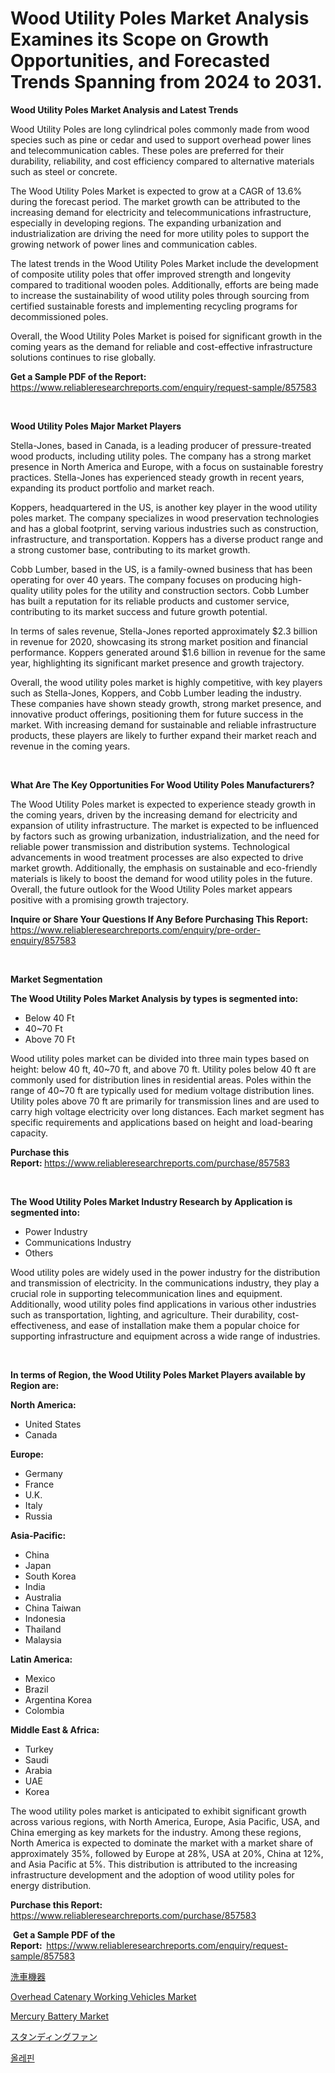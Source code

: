 <p><h1>Wood Utility Poles Market Analysis Examines its Scope on Growth Opportunities, and Forecasted Trends Spanning from 2024 to 2031.</h1></p><p><strong>Wood Utility Poles Market Analysis and Latest Trends</strong></p>
<p><p>Wood Utility Poles are long cylindrical poles commonly made from wood species such as pine or cedar and used to support overhead power lines and telecommunication cables. These poles are preferred for their durability, reliability, and cost efficiency compared to alternative materials such as steel or concrete.</p><p>The Wood Utility Poles Market is expected to grow at a CAGR of 13.6% during the forecast period. The market growth can be attributed to the increasing demand for electricity and telecommunications infrastructure, especially in developing regions. The expanding urbanization and industrialization are driving the need for more utility poles to support the growing network of power lines and communication cables.</p><p>The latest trends in the Wood Utility Poles Market include the development of composite utility poles that offer improved strength and longevity compared to traditional wooden poles. Additionally, efforts are being made to increase the sustainability of wood utility poles through sourcing from certified sustainable forests and implementing recycling programs for decommissioned poles.</p><p>Overall, the Wood Utility Poles Market is poised for significant growth in the coming years as the demand for reliable and cost-effective infrastructure solutions continues to rise globally.</p></p>
<p><strong>Get a Sample PDF of the Report:&nbsp;</strong> <a href="https://www.reliableresearchreports.com/enquiry/request-sample/857583">https://www.reliableresearchreports.com/enquiry/request-sample/857583</a></p>
<p>&nbsp;</p>
<p><strong>Wood Utility Poles Major Market Players</strong></p>
<p><p>Stella-Jones, based in Canada, is a leading producer of pressure-treated wood products, including utility poles. The company has a strong market presence in North America and Europe, with a focus on sustainable forestry practices. Stella-Jones has experienced steady growth in recent years, expanding its product portfolio and market reach.</p><p>Koppers, headquartered in the US, is another key player in the wood utility poles market. The company specializes in wood preservation technologies and has a global footprint, serving various industries such as construction, infrastructure, and transportation. Koppers has a diverse product range and a strong customer base, contributing to its market growth.</p><p>Cobb Lumber, based in the US, is a family-owned business that has been operating for over 40 years. The company focuses on producing high-quality utility poles for the utility and construction sectors. Cobb Lumber has built a reputation for its reliable products and customer service, contributing to its market success and future growth potential.</p><p>In terms of sales revenue, Stella-Jones reported approximately $2.3 billion in revenue for 2020, showcasing its strong market position and financial performance. Koppers generated around $1.6 billion in revenue for the same year, highlighting its significant market presence and growth trajectory.</p><p>Overall, the wood utility poles market is highly competitive, with key players such as Stella-Jones, Koppers, and Cobb Lumber leading the industry. These companies have shown steady growth, strong market presence, and innovative product offerings, positioning them for future success in the market. With increasing demand for sustainable and reliable infrastructure products, these players are likely to further expand their market reach and revenue in the coming years.</p></p>
<p>&nbsp;</p>
<p><strong>What Are The Key Opportunities For Wood Utility Poles Manufacturers?</strong></p>
<p><p>The Wood Utility Poles market is expected to experience steady growth in the coming years, driven by the increasing demand for electricity and expansion of utility infrastructure. The market is expected to be influenced by factors such as growing urbanization, industrialization, and the need for reliable power transmission and distribution systems. Technological advancements in wood treatment processes are also expected to drive market growth. Additionally, the emphasis on sustainable and eco-friendly materials is likely to boost the demand for wood utility poles in the future. Overall, the future outlook for the Wood Utility Poles market appears positive with a promising growth trajectory.</p></p>
<p><strong>Inquire or Share Your Questions If Any Before Purchasing This Report:</strong> <a href="https://www.reliableresearchreports.com/enquiry/pre-order-enquiry/857583">https://www.reliableresearchreports.com/enquiry/pre-order-enquiry/857583</a></p>
<p>&nbsp;</p>
<p><strong>Market Segmentation</strong></p>
<p><strong>The Wood Utility Poles Market Analysis by types is segmented into:</strong></p>
<p><ul><li>Below 40 Ft</li><li>40~70 Ft</li><li>Above 70 Ft</li></ul></p>
<p><p>Wood utility poles market can be divided into three main types based on height: below 40 ft, 40~70 ft, and above 70 ft. Utility poles below 40 ft are commonly used for distribution lines in residential areas. Poles within the range of 40~70 ft are typically used for medium voltage distribution lines. Utility poles above 70 ft are primarily for transmission lines and are used to carry high voltage electricity over long distances. Each market segment has specific requirements and applications based on height and load-bearing capacity.</p></p>
<p><strong>Purchase this Report:&nbsp;</strong><a href="https://www.reliableresearchreports.com/purchase/857583">https://www.reliableresearchreports.com/purchase/857583</a></p>
<p>&nbsp;</p>
<p><strong>The Wood Utility Poles Market Industry Research by Application is segmented into:</strong></p>
<p><ul><li>Power Industry</li><li>Communications Industry</li><li>Others</li></ul></p>
<p><p>Wood utility poles are widely used in the power industry for the distribution and transmission of electricity. In the communications industry, they play a crucial role in supporting telecommunication lines and equipment. Additionally, wood utility poles find applications in various other industries such as transportation, lighting, and agriculture. Their durability, cost-effectiveness, and ease of installation make them a popular choice for supporting infrastructure and equipment across a wide range of industries.</p></p>
<p>&nbsp;</p>
<p><strong>In terms of Region, the Wood Utility Poles Market Players available by Region are:</strong></p>
<p>
    <p> <strong> North America: </strong>
        <ul>
            <li>United States</li>
            <li>Canada</li>
        </ul>
        </p> 
    <p> <strong> Europe: </strong>
        <ul>
            <li>Germany</li>
            <li>France</li>
            <li>U.K.</li>
            <li>Italy</li>
            <li>Russia</li>
        </ul>
        </p> 
    <p> <strong> Asia-Pacific: </strong>
        <ul>
            <li>China</li>
            <li>Japan</li>
            <li>South Korea</li>
            <li>India</li>
            <li>Australia</li>
            <li>China Taiwan</li>
            <li>Indonesia</li>
            <li>Thailand</li>
            <li>Malaysia</li>
        </ul>
        </p> 
    <p> <strong> Latin America: </strong>
        <ul>
            <li>Mexico</li>
            <li>Brazil</li>
            <li>Argentina Korea</li>
            <li>Colombia</li>
        </ul>
        </p> 
    <p> <strong> Middle East & Africa: </strong>
        <ul>
            <li>Turkey</li>
            <li>Saudi</li>
            <li>Arabia</li>
            <li>UAE</li>
            <li>Korea</li>
        </ul>
    </p>
    </p>
<p><p>The wood utility poles market is anticipated to exhibit significant growth across various regions, with North America, Europe, Asia Pacific, USA, and China emerging as key markets for the industry. Among these regions, North America is expected to dominate the market with a market share of approximately 35%, followed by Europe at 28%, USA at 20%, China at 12%, and Asia Pacific at 5%. This distribution is attributed to the increasing infrastructure development and the adoption of wood utility poles for energy distribution.</p></p>
<p><strong>Purchase this Report: </strong><a href="https://www.reliableresearchreports.com/purchase/857583">https://www.reliableresearchreports.com/purchase/857583</a></p>
<p>&nbsp;<strong>Get a Sample PDF of the Report:&nbsp;&nbsp;</strong><a href="https://www.reliableresearchreports.com/enquiry/request-sample/857583">https://www.reliableresearchreports.com/enquiry/request-sample/857583</a></p>
<p><strong></strong></p>
<p><p><a href="https://github.com/cnnriuez22368/Market-Research-Report-List-1/blob/main/188264916101.md">洗車機器</a></p><p><a href="https://issuu.com/reportprime-2/docs/overhead-catenary-working-vehicles-market-size-203">Overhead Catenary Working Vehicles Market</a></p><p><a href="https://github.com/yemakinde/Market-Research-Report-List-2/blob/main/mercury-battery-market.md">Mercury Battery Market</a></p><p><a href="https://github.com/LeanneBruen2023/Market-Research-Report-List-1/blob/main/542541716102.md">スタンディングファン</a></p><p><a href="https://github.com/iansanftyord09878/Market-Research-Report-List-1/blob/main/151655114908.md">올레핀</a></p></p>